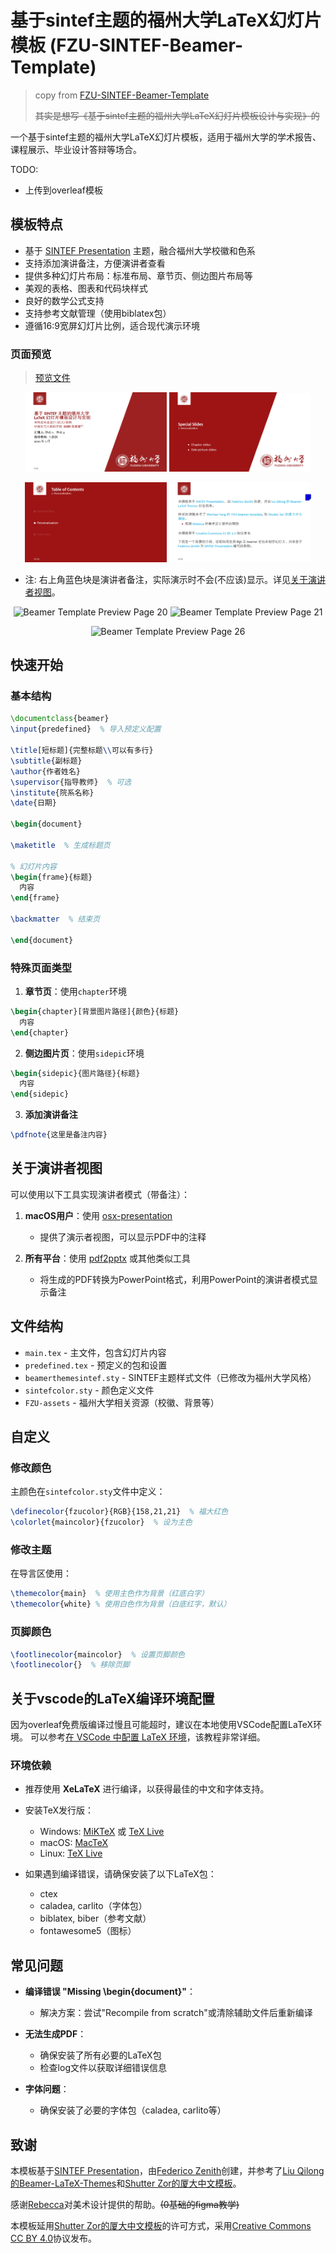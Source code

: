<!-- markdownlint-disable MD033 -->
# 基于sintef主题的福州大学LaTeX幻灯片模板 (FZU-SINTEF-Beamer-Template)
>
> copy from [FZU-SINTEF-Beamer-Template](https://github.com/yJader/FZU-SINTEF-Beamer-Template)
>
> ~~其实是想写《基于sintef主题的福州大学LaTeX幻灯片模板设计与实现》的~~

一个基于sintef主题的福州大学LaTeX幻灯片模板，适用于福州大学的学术报告、课程展示、毕业设计答辩等场合。

TODO:

- 上传到overleaf模板

## 模板特点

- 基于 [SINTEF Presentation](https://www.overleaf.com/latex/templates/sintef-presentation/jhbhdffczpnx) 主题，融合福州大学校徽和色系
- 支持添加演讲备注，方便演讲者查看
- 提供多种幻灯片布局：标准布局、章节页、侧边图片布局等
- 美观的表格、图表和代码块样式
- 良好的数学公式支持
- 支持参考文献管理（使用biblatex包）
- 遵循16:9宽屏幻灯片比例，适合现代演示环境

### 页面预览

> [预览文件](./FZU-SINTEF-Beamer-Template-Preview.pdf)

<p align="center">
  <img src="./FZU-SINTEF-Beamer-Template.assets/preview_page-0001.jpg" alt="Beamer Template Preview Page 1" width="45%"/>
  <img src="./FZU-SINTEF-Beamer-Template.assets/preview_page-0019.jpg" alt="Beamer Template Preview Page 19" width="45%"/>
</p>
<p align="center">
  <img src="./FZU-SINTEF-Beamer-Template.assets/preview_page-0012.jpg" alt="Beamer Template Preview Page 12" width="45%"/>
  <img src="./FZU-SINTEF-Beamer-Template.assets/preview_page-0002.jpg" alt="Beamer Template Preview Page 2" width="45%"/>
</p>

- 注: 右上角蓝色块是演讲者备注，实际演示时不会(不应该)显示。详见[关于演讲者视图](#关于演讲者视图)。

<p align="center">
  <img src="./README.assets/preview_page-0020.jpg" alt="Beamer Template Preview Page 20" width="45%"/>
  <img src="./README.assets/preview_page-0021.jpg" alt="Beamer Template Preview Page 21" width="45%"/>
</p>
<p align="center">
  <img src="./README.assets/preview_page-0026.jpg" alt="Beamer Template Preview Page 26" width="45%"/>
</p>

## 快速开始

### 基本结构

```latex
\documentclass{beamer}
\input{predefined}  % 导入预定义配置

\title[短标题]{完整标题\\可以有多行}
\subtitle{副标题}
\author{作者姓名}
\supervisor{指导教师}  % 可选
\institute{院系名称}
\date{日期}

\begin{document}

\maketitle  % 生成标题页

% 幻灯片内容
\begin{frame}{标题}
  内容
\end{frame}

\backmatter  % 结束页

\end{document}
```

### 特殊页面类型

1. **章节页**：使用`chapter`环境

```latex
\begin{chapter}[背景图片路径]{颜色}{标题}
  内容
\end{chapter}
```

2. **侧边图片页**：使用`sidepic`环境

```latex
\begin{sidepic}{图片路径}{标题}
  内容
\end{sidepic}
```

3. **添加演讲备注**

```latex
\pdfnote{这里是备注内容}
```

## 关于演讲者视图

可以使用以下工具实现演讲者模式（带备注）：

1. **macOS用户**：使用 [osx-presentation](http://iihm.imag.fr/blanch/software/osx-presentation)
   - 提供了演示者视图，可以显示PDF中的注释

2. **所有平台**：使用 [pdf2pptx](https://github.com/yJader/pdf2pptx) 或其他类似工具
   - 将生成的PDF转换为PowerPoint格式，利用PowerPoint的演讲者模式显示备注

## 文件结构

- `main.tex` - 主文件，包含幻灯片内容
- `predefined.tex` - 预定义的包和设置
- `beamerthemesintef.sty` - SINTEF主题样式文件（已修改为福州大学风格）
- `sintefcolor.sty` - 颜色定义文件
- `FZU-assets` - 福州大学相关资源（校徽、背景等）

## 自定义

### 修改颜色

主颜色在`sintefcolor.sty`文件中定义：

```latex
\definecolor{fzucolor}{RGB}{158,21,21}  % 福大红色
\colorlet{maincolor}{fzucolor}  % 设为主色
```

### 修改主题

在导言区使用：

```latex
\themecolor{main}  % 使用主色作为背景（红底白字）
\themecolor{white} % 使用白色作为背景（白底红字，默认）
```

### 页脚颜色

```latex
\footlinecolor{maincolor}  % 设置页脚颜色
\footlinecolor{}  % 移除页脚
```

## 关于vscode的LaTeX编译环境配置

因为overleaf免费版编译过慢且可能超时，建议在本地使用VSCode配置LaTeX环境。
可以参考[在 VSCode 中配置 LaTeX 环境](https://github.com/shinyypig/latex-vscode-config)，该教程非常详细。

### 环境依赖

- 推荐使用 **XeLaTeX** 进行编译，以获得最佳的中文和字体支持。

- 安装TeX发行版：
  - Windows: [MiKTeX](https://miktex.org/) 或 [TeX Live](https://tug.org/texlive/)
  - macOS: [MacTeX](https://tug.org/mactex/)
  - Linux: [TeX Live](https://tug.org/texlive/)

- 如果遇到编译错误，请确保安装了以下LaTeX包：
  - ctex
  - caladea, carlito（字体包）
  - biblatex, biber（参考文献）
  - fontawesome5（图标）

## 常见问题

- **编译错误 "Missing \begin{document}"**：
  - 解决方案：尝试"Recompile from scratch"或清除辅助文件后重新编译

- **无法生成PDF**：
  - 确保安装了所有必要的LaTeX包
  - 检查log文件以获取详细错误信息

- **字体问题**：
  - 确保安装了必要的字体包（caladea, carlito等）

## 致谢

本模板基于[SINTEF Presentation](https://www.overleaf.com/latex/templates/sintef-presentation/jhbhdffczpnx)，由[Federico Zenith](mailto:federico.zenith@sintef.no)创建，并参考了[Liu Qilong的Beamer-LaTeX-Themes](https://github.com/TOB-KNPOB/Beamer-LaTeX-Themes)和[Shutter Zor的厦大中文模板](https://www.overleaf.com/latex/templates/sha-da-zhong-wen-mo-ban-xmu-beamer-template/pgmxmbvxgmqp)。

感谢[Rebecca](https://github.com/Rebeccaxy)对美术设计提供的帮助。~~(0基础的figma教学)~~

本模板延用[Shutter Zor的厦大中文模板](https://www.overleaf.com/latex/templates/sha-da-zhong-wen-mo-ban-xmu-beamer-template/pgmxmbvxgmqp)的许可方式，采用[Creative Commons CC BY 4.0](https://creativecommons.org/licenses/by/4.0/)协议发布。

